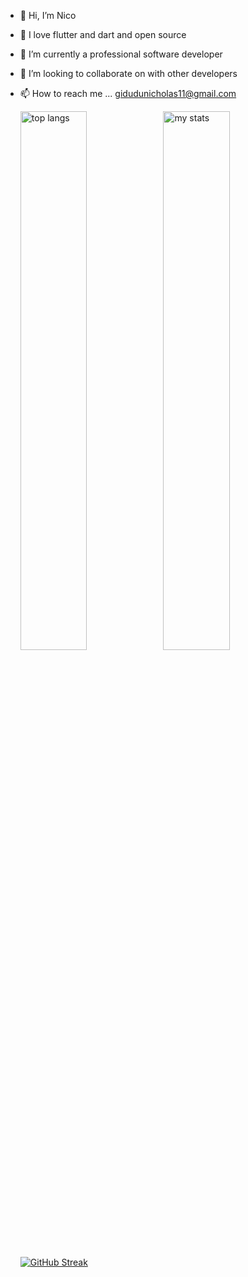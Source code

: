 - 👋 Hi, I’m Nico 
- 👀 I love flutter and dart and open source
- 🌱 I’m currently a professional software developer
- 💞️ I’m looking to collaborate on with other developers
- 📫 How to reach me ... gidudunicholas11@gmail.com

  <img alt="top langs" align="left" width="47%" src="https://github-readme-stats.vercel.app/api/top-langs/?username=Nicopee" />
  <img alt="my stats" align="left" width="47%" src="https://github-readme-stats.vercel.app/api?username=Nicopee&show_icons=true&theme=radical" />


  [![GitHub Streak](https://streak-stats.demolab.com/?user=Nicopee&theme=dark)](https://git.io/streak-stats)

<!---
Nicopee/Nicopee is a ✨ special ✨ repository because its `README.md` (this file) appears on your GitHub profile.
You can click the Preview link to take a look at your changes.
--->
